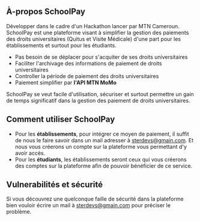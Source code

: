 
## À-propos SchoolPay

Développer dans le cadre d'un Hackathon lancer par MTN Cameroun.
SchoolPay est une plateforme visant à simplifier la gestion des paiements des droits universitaires (Quitus et Visite Médicale) d'une part pour les établissements et surtout pour les étudiants.

- Pas besoin de se déplacer pour s'acquiter de ses droits universitaires
- Faciliter l'archivage des informations de paiement de droits universitaires
- Controller la période de paiement des droits universitaires
- Paiement simplifier par **l'API MTN MoMo**

SchoolPay se veut facile d'utilisation, sécuriser et surtout permettre un gain de temps significatif dans la gestion des paiement de droits universitaires.

## Comment utiliser SchoolPay

- Pour les **établissements**, pour intégrer ce moyen de paiement, il suffit de nous le faire savoir dans un mail adresser à [sterdevs@gmain.com](mailto:sterdevs@gmail.com). Et nous vous créerons un compte sur la plateforme vous permettant d'y avoir accès.
- Pour les **étudiants**, les établissements seront ceux qui vous créerons des comptes sur la plateforme afin de pouvoir bénéficier de ce service.

## Vulnerabilités et sécurité

Si vous découvrez une quelconque faille de sécurité dans la plateforme bien vouloir écrire un mail à [sterdevs@gmain.com](mailto:sterdevs@gmail.com) pour préciser le problème.
